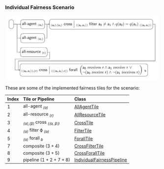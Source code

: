 ### Individual Fairness Scenario

![individual_fairness](individual_fairness.png)

These are some of the implemented fairness tiles for the scenario:

| Index | Tile or Pipeline                                 | Class                                                    |
|:------|:-------------------------------------------------|:---------------------------------------------------------|
| 1     | all-agent <sub>*(a)*</sub>                       | [AllAgentTile][AllAgentTile]                             |
| 2     | all-resource <sub>*(r)*</sub>                    | [AllResourceTile][AllResourceTile]                       |
| 3     | <sub>*(α),(β)*</sub> cross <sub>*(⟨α, β⟩)*</sub> | [CrossTile][CrossTile]                                   |
| 4     | <sub>*(α)*</sub> filter ϕ <sub>*(α)*</sub>       | [FilterTile][FilterTile]                                 |
| 5     | <sub>*(α)*</sub> forall <sub>*b*</sub>           | [ForallTile][ForallTile]                                 |
| 7     | composite (3 + 4)                                | [CrossFilterTile][CrossFilterTile]                       |
| 8     | composite (3 + 5)                                | [CrossForallTile][CrossForallTile]                       |
| 9     | pipeline (1 + 2 + 7 + 8)                         | [IndividualFairnessPipeline][IndividualFairnessPipeline] |

[AllAgentTile]: https://github.com/julianmendez/tiles/blob/master/core/src/main/scala/soda/tiles/fairness/tile/constant/AllAgentTile.soda

[AllResourceTile]: https://github.com/julianmendez/tiles/blob/master/core/src/main/scala/soda/tiles/fairness/tile/constant/AllResourceTile.soda

[CrossTile]: https://github.com/julianmendez/tiles/blob/master/core/src/main/scala/soda/tiles/fairness/tile/primitive/CrossTile.soda

[FilterTile]: https://github.com/julianmendez/tiles/blob/master/core/src/main/scala/soda/tiles/fairness/tile/primitive/FilterTile.soda

[ForallTile]: https://github.com/julianmendez/tiles/blob/master/core/src/main/scala/soda/tiles/fairness/tile/composite/ForallTile.soda

[CrossFilterTile]: https://github.com/julianmendez/tiles/blob/master/examples/src/main/scala/soda/tiles/fairness/example/pipeline/individualfairness/CrossFilterTile.soda

[CrossForallTile]: https://github.com/julianmendez/tiles/blob/master/examples/src/main/scala/soda/tiles/fairness/example/pipeline/individualfairness/CrossForallTile.soda

[IndividualFairnessPipeline]: https://github.com/julianmendez/tiles/blob/master/examples/src/main/scala/soda/tiles/fairness/example/pipeline/individualfairness/EnvyFreeneessPipeline.soda



